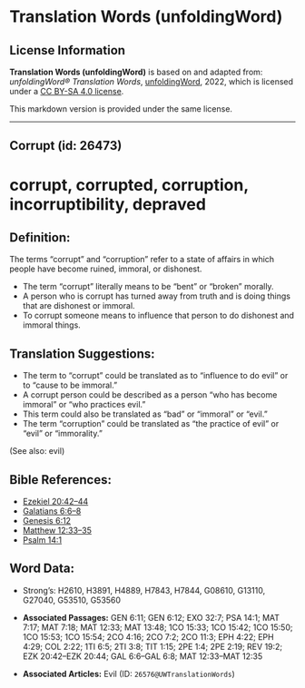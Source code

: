 # Translation Words (unfoldingWord)

## License Information

**Translation Words (unfoldingWord)** is based on and adapted from: _unfoldingWord® Translation Words_, [unfoldingWord](https://unfoldingword.org/utw), 2022, which is licensed under a [CC BY-SA 4.0 license](https://creativecommons.org/licenses/by-sa/4.0/legalcode.en).

This markdown version is provided under the same license.



--------------------------------

## Corrupt (id: 26473)

corrupt, corrupted, corruption, incorruptibility, depraved
==========================================================

Definition:
-----------

The terms “corrupt” and “corruption” refer to a state of affairs in which people have become ruined, immoral, or dishonest.

* The term “corrupt” literally means to be “bent” or “broken” morally.
* A person who is corrupt has turned away from truth and is doing things that are dishonest or immoral.
* To corrupt someone means to influence that person to do dishonest and immoral things.

Translation Suggestions:
------------------------

* The term to “corrupt” could be translated as to “influence to do evil” or to “cause to be immoral.”
* A corrupt person could be described as a person “who has become immoral” or “who practices evil.”
* This term could also be translated as “bad” or “immoral” or “evil.”
* The term “corruption” could be translated as “the practice of evil” or “evil” or “immorality.”

(See also: evil)

Bible References:
-----------------

* [Ezekiel 20:42–44](https://ref.ly/Ezek20:42-Ezek20:44)
* [Galatians 6:6–8](https://ref.ly/Gal6:6-Gal6:8)
* [Genesis 6:12](https://ref.ly/Gen6:12)
* [Matthew 12:33–35](https://ref.ly/Matt12:33-Matt12:35)
* [Psalm 14:1](https://ref.ly/Ps14:1)

Word Data:
----------

* Strong’s: H2610, H3891, H4889, H7843, H7844, G08610, G13110, G27040, G53510, G53560

* **Associated Passages:** GEN 6:11; GEN 6:12; EXO 32:7; PSA 14:1; MAT 7:17; MAT 7:18; MAT 12:33; MAT 13:48; 1CO 15:33; 1CO 15:42; 1CO 15:50; 1CO 15:53; 1CO 15:54; 2CO 4:16; 2CO 7:2; 2CO 11:3; EPH 4:22; EPH 4:29; COL 2:22; 1TI 6:5; 2TI 3:8; TIT 1:15; 2PE 1:4; 2PE 2:19; REV 19:2; EZK 20:42–EZK 20:44; GAL 6:6–GAL 6:8; MAT 12:33–MAT 12:35
* **Associated Articles:** Evil (ID: `26576@UWTranslationWords`)


